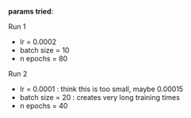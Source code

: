 **params tried**: 

Run 1

- lr = 0.0002
- batch size = 10
- n epochs = 80

Run 2
- lr = 0.0001 : think this is too small, maybe 0.00015
- batch size = 20 : creates very long training times
- n epochs = 40
